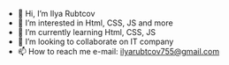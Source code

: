 - 👋 Hi, I’m Ilya Rubtcov
- 👀 I’m interested in Html, CSS, JS and more
- 🌱 I’m currently learning Html, CSS, JS
- 💞️ I’m looking to collaborate on  IT company
- 📫 How to reach me e-mail: ilyarubtcov755@gmail.com
<!---
ilysha755/ilysha755 is a ✨ special ✨ repository because its `README.md` (this file) appears on your GitHub profile.
You can click the Preview link to take a look at your changes.
--->
